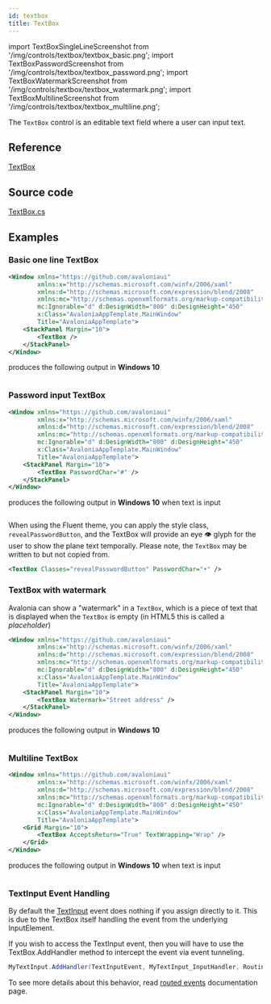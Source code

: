 ```yaml
---
id: textbox
title: TextBox
---
```


import TextBoxSingleLineScreenshot from '/img/controls/textbox/textbox_basic.png';
import TextBoxPasswordScreenshot from '/img/controls/textbox/textbox_password.png';
import TextBoxWatermarkScreenshot from '/img/controls/textbox/textbox_watermark.png';
import TextBoxMultilineScreenshot from '/img/controls/textbox/textbox_multiline.png';

The `TextBox` control is an editable text field where a user can input text.

## Reference

[TextBox](http://reference.avaloniaui.net/api/Avalonia.Controls/TextBox/)

## Source code

[TextBox.cs](https://github.com/AvaloniaUI/Avalonia/blob/master/src/Avalonia.Controls/TextBox.cs)

## Examples

### Basic one line TextBox

```xml
<Window xmlns="https://github.com/avaloniaui"
        xmlns:x="http://schemas.microsoft.com/winfx/2006/xaml"
        xmlns:d="http://schemas.microsoft.com/expression/blend/2008"
        xmlns:mc="http://schemas.openxmlformats.org/markup-compatibility/2006"
        mc:Ignorable="d" d:DesignWidth="800" d:DesignHeight="450"
        x:Class="AvaloniaAppTemplate.MainWindow"
        Title="AvaloniaAppTemplate">
    <StackPanel Margin="10">
        <TextBox />
    </StackPanel>
</Window>
```

produces the following output in **Windows 10**

<img className="center" src={TextBoxSingleLineScreenshot} alt="" />

### Password input TextBox

```xml
<Window xmlns="https://github.com/avaloniaui"
        xmlns:x="http://schemas.microsoft.com/winfx/2006/xaml"
        xmlns:d="http://schemas.microsoft.com/expression/blend/2008"
        xmlns:mc="http://schemas.openxmlformats.org/markup-compatibility/2006"
        mc:Ignorable="d" d:DesignWidth="800" d:DesignHeight="450"
        x:Class="AvaloniaAppTemplate.MainWindow"
        Title="AvaloniaAppTemplate">
    <StackPanel Margin="10">
        <TextBox PasswordChar="#" />
    </StackPanel>
</Window>
```

produces the following output in **Windows 10** when text is input

<img className="center" src={TextBoxPasswordScreenshot} alt="" />

When using the Fluent theme, you can apply the style class, `revealPasswordButton`, and the TextBox will provide an eye 👁 glyph for the user to show the plane text temporally. Please note, the `TextBox` may be written to but not copied from.

```xml
<TextBox Classes="revealPasswordButton" PasswordChar="•" />
```

### TextBox with watermark

Avalonia can show a "watermark" in a `TextBox`, which is a piece of text that is displayed when the `TextBox` is empty \(in HTML5 this is called a _placeholder_\)

```xml
<Window xmlns="https://github.com/avaloniaui"
        xmlns:x="http://schemas.microsoft.com/winfx/2006/xaml"
        xmlns:d="http://schemas.microsoft.com/expression/blend/2008"
        xmlns:mc="http://schemas.openxmlformats.org/markup-compatibility/2006"
        mc:Ignorable="d" d:DesignWidth="800" d:DesignHeight="450"
        x:Class="AvaloniaAppTemplate.MainWindow"
        Title="AvaloniaAppTemplate">
    <StackPanel Margin="10">
        <TextBox Watermark="Street address" />
    </StackPanel>
</Window>
```

produces the following output in **Windows 10**

<img className="center" src={TextBoxWatermarkScreenshot} alt="" />

### Multiline TextBox

```xml
<Window xmlns="https://github.com/avaloniaui"
        xmlns:x="http://schemas.microsoft.com/winfx/2006/xaml"
        xmlns:d="http://schemas.microsoft.com/expression/blend/2008"
        xmlns:mc="http://schemas.openxmlformats.org/markup-compatibility/2006"
        mc:Ignorable="d" d:DesignWidth="800" d:DesignHeight="450"
        x:Class="AvaloniaAppTemplate.MainWindow"
        Title="AvaloniaAppTemplate">
    <Grid Margin="10">
        <TextBox AcceptsReturn="True" TextWrapping="Wrap" />
    </Grid>
</Window>
```

produces the following output in **Windows 10** when text is input

<img className="center" src={TextBoxMultilineScreenshot} alt="" />

### TextInput Event Handling

By default the [TextInput](http://reference.avaloniaui.net/api/Avalonia.Input/InputElement/37F81F6F) event does nothing if you assign directly to it. This is due to the TextBox itself handling the event from the underlying InputElement.

If you wish to access the TextInput event, then you will have to use the TextBox.AddHandler method to intercept the event via event tunneling.

```csharp
MyTextInput.AddHandler(TextInputEvent, MyTextInput_InputHandler, RoutingStrategies.Tunnel);
```

To see more details about this behavior, read [routed events](../input/routed-events.md) documentation page.
